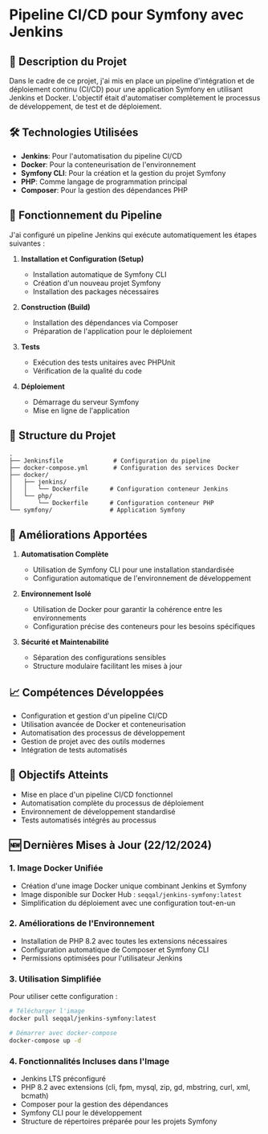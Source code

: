 # Pipeline CI/CD pour Symfony avec Jenkins

## 📝 Description du Projet

Dans le cadre de ce projet, j'ai mis en place un pipeline d'intégration et de déploiement continu (CI/CD) pour une application Symfony en utilisant Jenkins et Docker. L'objectif était d'automatiser complètement le processus de développement, de test et de déploiement.

## 🛠️ Technologies Utilisées

- **Jenkins**: Pour l'automatisation du pipeline CI/CD
- **Docker**: Pour la conteneurisation de l'environnement
- **Symfony CLI**: Pour la création et la gestion du projet Symfony
- **PHP**: Comme langage de programmation principal
- **Composer**: Pour la gestion des dépendances PHP

## 🔄 Fonctionnement du Pipeline

J'ai configuré un pipeline Jenkins qui exécute automatiquement les étapes suivantes :

1. **Installation et Configuration (Setup)**
   - Installation automatique de Symfony CLI
   - Création d'un nouveau projet Symfony
   - Installation des packages nécessaires

2. **Construction (Build)**
   - Installation des dépendances via Composer
   - Préparation de l'application pour le déploiement

3. **Tests**
   - Exécution des tests unitaires avec PHPUnit
   - Vérification de la qualité du code

4. **Déploiement**
   - Démarrage du serveur Symfony
   - Mise en ligne de l'application

## 📁 Structure du Projet

```
.
├── Jenkinsfile              # Configuration du pipeline
├── docker-compose.yml       # Configuration des services Docker
├── docker/
│   ├── jenkins/            
│   │   └── Dockerfile      # Configuration conteneur Jenkins
│   └── php/
│       └── Dockerfile      # Configuration conteneur PHP
└── symfony/                # Application Symfony
```

## 🔧 Améliorations Apportées

1. **Automatisation Complète**
   - Utilisation de Symfony CLI pour une installation standardisée
   - Configuration automatique de l'environnement de développement

2. **Environnement Isolé**
   - Utilisation de Docker pour garantir la cohérence entre les environnements
   - Configuration précise des conteneurs pour les besoins spécifiques

3. **Sécurité et Maintenabilité**
   - Séparation des configurations sensibles
   - Structure modulaire facilitant les mises à jour

## 📈 Compétences Développées

- Configuration et gestion d'un pipeline CI/CD
- Utilisation avancée de Docker et conteneurisation
- Automatisation des processus de développement
- Gestion de projet avec des outils modernes
- Intégration de tests automatisés

## 🎯 Objectifs Atteints

- Mise en place d'un pipeline CI/CD fonctionnel
- Automatisation complète du processus de déploiement
- Environnement de développement standardisé
- Tests automatisés intégrés au processus

## 🆕 Dernières Mises à Jour (22/12/2024)

### 1. Image Docker Unifiée
- Création d'une image Docker unique combinant Jenkins et Symfony
- Image disponible sur Docker Hub : `seqqal/jenkins-symfony:latest`
- Simplification du déploiement avec une configuration tout-en-un

### 2. Améliorations de l'Environnement
- Installation de PHP 8.2 avec toutes les extensions nécessaires
- Configuration automatique de Composer et Symfony CLI
- Permissions optimisées pour l'utilisateur Jenkins

### 3. Utilisation Simplifiée
Pour utiliser cette configuration :
```bash
# Télécharger l'image
docker pull seqqal/jenkins-symfony:latest

# Démarrer avec docker-compose
docker-compose up -d
```

### 4. Fonctionnalités Incluses dans l'Image
- Jenkins LTS préconfiguré
- PHP 8.2 avec extensions (cli, fpm, mysql, zip, gd, mbstring, curl, xml, bcmath)
- Composer pour la gestion des dépendances
- Symfony CLI pour le développement
- Structure de répertoires préparée pour les projets Symfony
